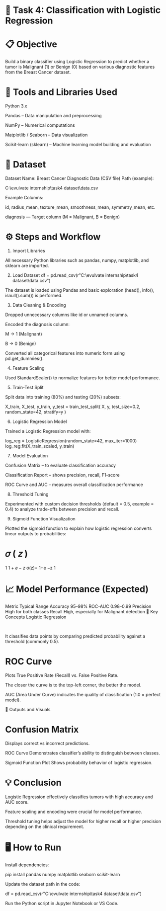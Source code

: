 
 # 🧠 Task 4: Classification with Logistic Regression
# 📋 Objective

Build a binary classifier using Logistic Regression to predict whether a tumor is Malignant (1) or Benign (0) based on various diagnostic features from the Breast Cancer dataset.

# 🧰 Tools and Libraries Used

Python 3.x

Pandas – Data manipulation and preprocessing

NumPy – Numerical computations

Matplotlib / Seaborn – Data visualization

Scikit-learn (sklearn) – Machine learning model building and evaluation

# 📂 Dataset

Dataset Name: Breast Cancer Diagnostic Data (CSV file)
Path (example):

C:\evulvate internship\task4 dataset\data.csv

Example Columns:

id, radius_mean, texture_mean, smoothness_mean, symmetry_mean, etc.

diagnosis — Target column (M = Malignant, B = Benign)

# ⚙️ Steps and Workflow
1. Import Libraries

All necessary Python libraries such as pandas, numpy, matplotlib, and sklearn are imported.

2. Load Dataset
df = pd.read_csv(r"C:\evulvate internship\task4 dataset\data.csv")


The dataset is loaded using Pandas and basic exploration (head(), info(), isnull().sum()) is performed.

3. Data Cleaning & Encoding

Dropped unnecessary columns like id or unnamed columns.

Encoded the diagnosis column:

M → 1 (Malignant)

B → 0 (Benign)

Converted all categorical features into numeric form using pd.get_dummies().

4. Feature Scaling

Used StandardScaler() to normalize features for better model performance.

5. Train-Test Split

Split data into training (80%) and testing (20%) subsets:

X_train, X_test, y_train, y_test = train_test_split(
    X, y, test_size=0.2, random_state=42, stratify=y
)

6. Logistic Regression Model

Trained a Logistic Regression model with:

log_reg = LogisticRegression(random_state=42, max_iter=1000)
log_reg.fit(X_train_scaled, y_train)

7. Model Evaluation

Confusion Matrix – to evaluate classification accuracy

Classification Report – shows precision, recall, F1-score

ROC Curve and AUC – measures overall classification performance

8. Threshold Tuning

Experimented with custom decision thresholds (default = 0.5, example = 0.4) to analyze trade-offs between precision and recall.

9. Sigmoid Function Visualization

Plotted the sigmoid function to explain how logistic regression converts linear outputs to probabilities:

𝜎
(
𝑧
)
=
1
1
+
𝑒
−
𝑧
σ(z)=
1+e
−z
1
	​

# 📈 Model Performance (Expected)
Metric	Typical Range
Accuracy	95–98%
ROC-AUC	0.98–0.99
Precision	High for both classes
Recall	High, especially for Malignant detection
🧩 Key Concepts
Logistic Regression

​


It classifies data points by comparing predicted probability against a threshold (commonly 0.5).

# ROC Curve

Plots True Positive Rate (Recall) vs. False Positive Rate.

The closer the curve is to the top-left corner, the better the model.

AUC (Area Under Curve) indicates the quality of classification (1.0 = perfect model).

🧾 Outputs and Visuals
# Confusion Matrix
Displays correct vs incorrect predictions.

ROC Curve
Demonstrates classifier’s ability to distinguish between classes.

Sigmoid Function Plot
Shows probability behavior of logistic regression.

# 💡 Conclusion

Logistic Regression effectively classifies tumors with high accuracy and AUC score.

Feature scaling and encoding were crucial for model performance.

Threshold tuning helps adjust the model for higher recall or higher precision depending on the clinical requirement.

# 🖥️ How to Run

Install dependencies:

pip install pandas numpy matplotlib seaborn scikit-learn


Update the dataset path in the code:

df = pd.read_csv(r"C:\evulvate internship\task4 dataset\data.csv")


Run the Python script in Jupyter Notebook or VS Code.

